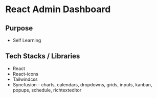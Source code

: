 # React Admin Dashboard

## Purpose
- Self Learning

## Tech Stacks / Libraries
- React
- React-icons 
- Tailwindcss
- Syncfusion - charts, calendars, dropdowns, grids, inputs, kanban, popups, schedule, richtexteditor 